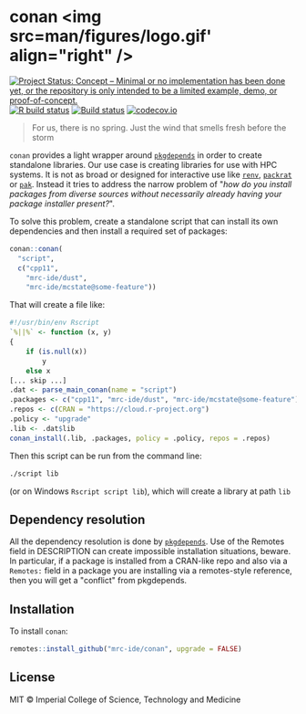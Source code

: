# conan <img src=man/figures/logo.gif' align="right" />

<!-- badges: start -->
[![Project Status: Concept – Minimal or no implementation has been done yet, or the repository is only intended to be a limited example, demo, or proof-of-concept.](https://www.repostatus.org/badges/latest/concept.svg)](https://www.repostatus.org/#concept)
[![R build status](https://github.com/mrc-ide/conan/workflows/R-CMD-check/badge.svg)](https://github.com/mrc-ide/conan/actions)
[![Build status]()](https://buildkite.com/mrc-ide/mrcide/conan?branch=main)
[![codecov.io](https://codecov.io/github/mrc-ide/conan/coverage.svg?branch=main)](https://codecov.io/github/mrc-ide/conan?branch=main)
<!-- badges: end -->

> For us, there is no spring. Just the wind that smells fresh before the storm

`conan` provides a light wrapper around [`pkgdepends`](https://r-lib.github.io/pkgdepends/) in order to create standalone libraries. Our use case is creating libraries for use with HPC systems. It is not as broad or designed for interactive use like [`renv`](https://rstudio.github.io/renv/articles/renv.html), [`packrat`](https://rstudio.github.io/packrat/) or [`pak`](https://rstudio.github.io/packrat/). Instead it tries to address the narrow problem of "*how do you install packages from diverse sources without necessarily already having your package installer present?*".

To solve this problem, create a standalone script that can install its own dependencies and then install a required set of packages:


```r
conan::conan(
  "script",
  c("cpp11",
    "mrc-ide/dust",
    "mrc-ide/mcstate@some-feature"))
```

That will create a file like:

```r
#!/usr/bin/env Rscript
`%||%` <- function (x, y)
{
    if (is.null(x))
        y
    else x
[... skip ...]
.dat <- parse_main_conan(name = "script")
.packages <- c("cpp11", "mrc-ide/dust", "mrc-ide/mcstate@some-feature")
.repos <- c(CRAN = "https://cloud.r-project.org")
.policy <- "upgrade"
.lib <- .dat$lib
conan_install(.lib, .packages, policy = .policy, repos = .repos)
```

Then this script can be run from the command line:

```bash
./script lib
```

(or on Windows `Rscript script lib`), which will create a library at path `lib`



## Dependency resolution

All the dependency resolution is done by [`pkgdepends`](https://r-lib.github.io/pkgdepends/). Use of the Remotes field in DESCRIPTION can create impossible installation situations, beware. In particular, if a package is installed from a CRAN-like repo and also via a `Remotes:` field in a package you are installing via a remotes-style reference, then you will get a "conflict" from pkgdepends.

## Installation

To install `conan`:

```r
remotes::install_github("mrc-ide/conan", upgrade = FALSE)
```

## License

MIT © Imperial College of Science, Technology and Medicine
